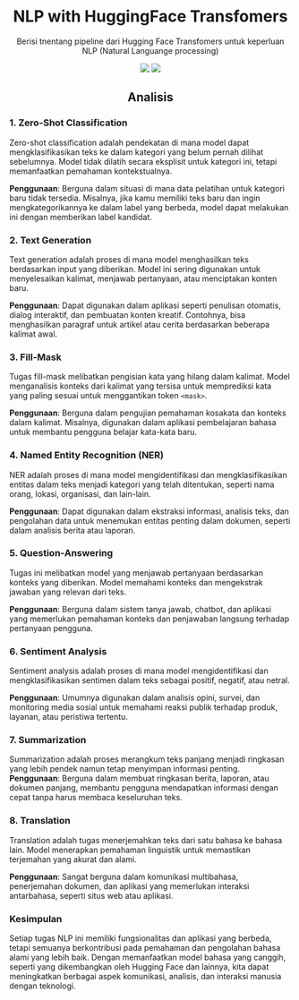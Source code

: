 <h1 align="center">NLP with HuggingFace Transfomers</h1>
<p align="center">Berisi tnentang pipeline dari Hugging Face Transfomers untuk keperluan NLP (Natural Languange processing)</p>

<div align="center">
<img src="https://img.shields.io/badge/python-3670A0?style=for-the-badge&logo=python&logoColor=ffdd54">
<img src="https://img.shields.io/badge/jupyter-%23FA0F00.svg?style=for-the-badge&logo=jupyter logoColor=white">
</div>

<h2 align="center">Analisis</h2>

### 1. Zero-Shot Classification
Zero-shot classification adalah pendekatan di mana model dapat mengklasifikasikan teks ke dalam kategori yang belum pernah dilihat sebelumnya. Model tidak dilatih secara eksplisit untuk kategori ini, tetapi memanfaatkan pemahaman kontekstualnya.

**Penggunaan**: Berguna dalam situasi di mana data pelatihan untuk kategori baru tidak tersedia. Misalnya, jika kamu memiliki teks baru dan ingin mengkategorikannya ke dalam label yang berbeda, model dapat melakukan ini dengan memberikan label kandidat.
### 2. Text Generation
Text generation adalah proses di mana model menghasilkan teks berdasarkan input yang diberikan. Model ini sering digunakan untuk menyelesaikan kalimat, menjawab pertanyaan, atau menciptakan konten baru.

**Penggunaan**: Dapat digunakan dalam aplikasi seperti penulisan otomatis, dialog interaktif, dan pembuatan konten kreatif. Contohnya, bisa menghasilkan paragraf untuk artikel atau cerita berdasarkan beberapa kalimat awal.
### 3. Fill-Mask
Tugas fill-mask melibatkan pengisian kata yang hilang dalam kalimat. Model menganalisis konteks dari kalimat yang tersisa untuk memprediksi kata yang paling sesuai untuk menggantikan token `<mask>`.

**Penggunaan**: Berguna dalam pengujian pemahaman kosakata dan konteks dalam kalimat. Misalnya, digunakan dalam aplikasi pembelajaran bahasa untuk membantu pengguna belajar kata-kata baru.
### 4. Named Entity Recognition (NER)
NER adalah proses di mana model mengidentifikasi dan mengklasifikasikan entitas dalam teks menjadi kategori yang telah ditentukan, seperti nama orang, lokasi, organisasi, dan lain-lain.

**Penggunaan**: Dapat digunakan dalam ekstraksi informasi, analisis teks, dan pengolahan data untuk menemukan entitas penting dalam dokumen, seperti dalam analisis berita atau laporan.
### 5. Question-Answering
Tugas ini melibatkan model yang menjawab pertanyaan berdasarkan konteks yang diberikan. Model memahami konteks dan mengekstrak jawaban yang relevan dari teks.

**Penggunaan**: Berguna dalam sistem tanya jawab, chatbot, dan aplikasi yang memerlukan pemahaman konteks dan penjawaban langsung terhadap pertanyaan pengguna.
### 6. Sentiment Analysis
Sentiment analysis adalah proses di mana model mengidentifikasi dan mengklasifikasikan sentimen dalam teks sebagai positif, negatif, atau netral.

**Penggunaan**: Umumnya digunakan dalam analisis opini, survei, dan monitoring media sosial untuk memahami reaksi publik terhadap produk, layanan, atau peristiwa tertentu.

### 7. Summarization
Summarization adalah proses merangkum teks panjang menjadi ringkasan yang lebih pendek namun tetap menyimpan informasi penting.
**Penggunaan**: Berguna dalam membuat ringkasan berita, laporan, atau dokumen panjang, membantu pengguna mendapatkan informasi dengan cepat tanpa harus membaca keseluruhan teks.

### 8. Translation
Translation adalah tugas menerjemahkan teks dari satu bahasa ke bahasa lain. Model menerapkan pemahaman linguistik untuk memastikan terjemahan yang akurat dan alami.

**Penggunaan**: Sangat berguna dalam komunikasi multibahasa, penerjemahan dokumen, dan aplikasi yang memerlukan interaksi antarbahasa, seperti situs web atau aplikasi.

### Kesimpulan
Setiap tugas NLP ini memiliki fungsionalitas dan aplikasi yang berbeda, tetapi semuanya berkontribusi pada pemahaman dan pengolahan bahasa alami yang lebih baik. Dengan memanfaatkan model bahasa yang canggih, seperti yang dikembangkan oleh Hugging Face dan lainnya, kita dapat meningkatkan berbagai aspek komunikasi, analisis, dan interaksi manusia dengan teknologi.

